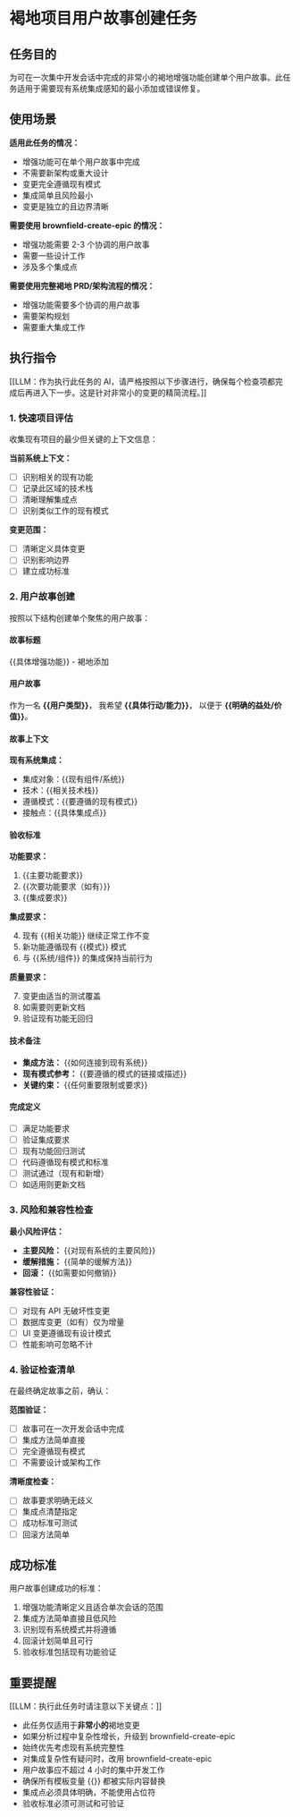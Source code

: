 # 褐地项目用户故事创建任务

## 任务目的

为可在一次集中开发会话中完成的非常小的褐地增强功能创建单个用户故事。此任务适用于需要现有系统集成感知的最小添加或错误修复。

## 使用场景

**适用此任务的情况：**

- 增强功能可在单个用户故事中完成
- 不需要新架构或重大设计
- 变更完全遵循现有模式
- 集成简单且风险最小
- 变更是独立的且边界清晰

**需要使用 brownfield-create-epic 的情况：**

- 增强功能需要 2-3 个协调的用户故事
- 需要一些设计工作
- 涉及多个集成点

**需要使用完整褐地 PRD/架构流程的情况：**

- 增强功能需要多个协调的用户故事
- 需要架构规划
- 需要重大集成工作

## 执行指令

[[LLM：作为执行此任务的 AI，请严格按照以下步骤进行，确保每个检查项都完成后再进入下一步。这是针对非常小的变更的精简流程。]]

### 1. 快速项目评估

收集现有项目的最少但关键的上下文信息：

**当前系统上下文：**

- [ ] 识别相关的现有功能
- [ ] 记录此区域的技术栈
- [ ] 清晰理解集成点
- [ ] 识别类似工作的现有模式

**变更范围：**

- [ ] 清晰定义具体变更
- [ ] 识别影响边界
- [ ] 建立成功标准

### 2. 用户故事创建

按照以下结构创建单个聚焦的用户故事：

#### 故事标题

{{具体增强功能}} - 褐地添加

#### 用户故事

作为一名 **{{用户类型}}**，
我希望 **{{具体行动/能力}}**，
以便于 **{{明确的益处/价值}}**。

#### 故事上下文

**现有系统集成：**

- 集成对象：{{现有组件/系统}}
- 技术：{{相关技术栈}}
- 遵循模式：{{要遵循的现有模式}}
- 接触点：{{具体集成点}}

#### 验收标准

**功能要求：**

1. {{主要功能要求}}
2. {{次要功能要求（如有）}}
3. {{集成要求}}

**集成要求：**

4. 现有 {{相关功能}} 继续正常工作不变
5. 新功能遵循现有 {{模式}} 模式
6. 与 {{系统/组件}} 的集成保持当前行为

**质量要求：**

7. 变更由适当的测试覆盖
8. 如需要则更新文档
9. 验证现有功能无回归

#### 技术备注

- **集成方法：** {{如何连接到现有系统}}
- **现有模式参考：** {{要遵循的模式的链接或描述}}
- **关键约束：** {{任何重要限制或要求}}

#### 完成定义

- [ ] 满足功能要求
- [ ] 验证集成要求
- [ ] 现有功能回归测试
- [ ] 代码遵循现有模式和标准
- [ ] 测试通过（现有和新增）
- [ ] 如适用则更新文档

### 3. 风险和兼容性检查

**最小风险评估：**

- **主要风险：** {{对现有系统的主要风险}}
- **缓解措施：** {{简单的缓解方法}}
- **回滚：** {{如需要如何撤销}}

**兼容性验证：**

- [ ] 对现有 API 无破坏性变更
- [ ] 数据库变更（如有）仅为增量
- [ ] UI 变更遵循现有设计模式
- [ ] 性能影响可忽略不计

### 4. 验证检查清单

在最终确定故事之前，确认：

**范围验证：**

- [ ] 故事可在一次开发会话中完成
- [ ] 集成方法简单直接
- [ ] 完全遵循现有模式
- [ ] 不需要设计或架构工作

**清晰度检查：**

- [ ] 故事要求明确无歧义
- [ ] 集成点清楚指定
- [ ] 成功标准可测试
- [ ] 回滚方法简单

## 成功标准

用户故事创建成功的标准：

1. 增强功能清晰定义且适合单次会话的范围
2. 集成方法简单直接且低风险
3. 识别现有系统模式并将遵循
4. 回滚计划简单且可行
5. 验收标准包括现有功能验证

## 重要提醒

[[LLM：执行此任务时请注意以下关键点：]]

- 此任务仅适用于**非常小的**褐地变更
- 如果分析过程中复杂性增长，升级到 brownfield-create-epic
- 始终优先考虑现有系统完整性
- 对集成复杂性有疑问时，改用 brownfield-create-epic
- 用户故事应不超过 4 小时的集中开发工作
- 确保所有模板变量 {{}} 都被实际内容替换
- 集成点必须具体明确，不能使用占位符
- 验收标准必须可测试和可验证